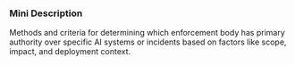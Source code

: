 ### Mini Description

Methods and criteria for determining which enforcement body has primary authority over specific AI systems or incidents based on factors like scope, impact, and deployment context.
